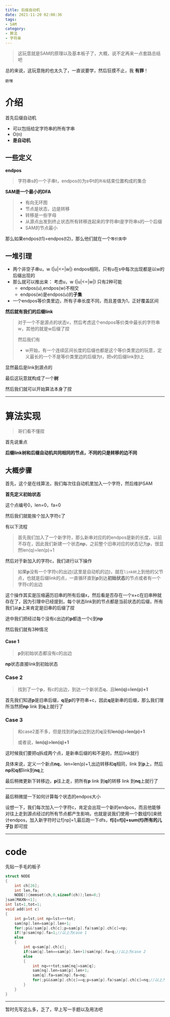 ```yaml
---
title: 后缀自动机
date: 2021-11-20 02:08:36
tags: 
- SAM
category: 
- 算法
- 字符串
---
```


> 这玩意就是SAM的原理以及基本板子了，大概，说不定再来一点套路总结吧

总的来说，这玩意拖的也太久了，一直说要学，然后狂摸不止，我 **有罪**！

`欸嘿`

<!-- more -->

# 介绍

首先后缀自动机

- 可以包括给定字符串的所有字串
- O(n)
- **是自动机**



## 一些定义

**endpos**

> 字符串s的一个子串t，endpos(t)为s中t的`所有`结束位置构成的集合

**SAM是一个最小的DFA**

> - 有向无环图
> - 节点是状态，边是转移
> - 转移是一些字母
> - 从源点出发到终止状态所有转移连起来的字符串t是字符串s的一个后缀
> - SAM的节点最小

那么如果endpos(t1)=endpos(t2)，那么他们就在一个`等价类`中

## 一堆引理

- 两个非空子串u，w  (|u|<=|w|)  endpos相同，只有u在s中每次出现都是以w的后缀出现的
- 那么就可以推出来： 考虑u，w  (|u|<=|w|) 只有2种可能
    - endpos(u),endpos(w)不相交
    -   endpos(w)是endpos(u)的**子集**
- 一个endpos等价类里边，所有子串长度不同，而且差值为1，正好覆盖区间

**然后就有我们的后缀link**

> 对于一个不是源点的状态v，然后考虑这个endpos等价类中最长的字符串w，其他的就是w后缀了捏
>
> 然后我们有
>
> - w开始，有一个连续区间长度的后缀也都是这个等价类里边的玩意，定义最长的一个不是等价类里边的后缀为t，把v的后缀link到t上

显然最后是link到源点的

最后这玩意就构成了一个**树**

然后我们就可以开始算法本身了捏

---

# 算法实现

> 哥们看不懂捏

首先说重点

**后缀link树和后缀自动机共同相同的节点，不同的只是转移的边不同**

## 大概步骤

首先，这个是在线算法，我们每次往自动机里加入一个字符，然后维护SAM

**首先定义初始状态**

这个点编号0，len=0，fa=0

然后我们就能挨个加入字符c了

有以下流程

> 首先我们加入了一个新字符，那么新串对应的的endpos是新的长度，以前不存在，因此我们新建一个状态**np**，之前整个旧串对应的状态记为**p**，很显然len(q)=len(p)+1

然后对于新加入的字符c，我们进行以下操作

> 如果**p**没有一个字符c的出边(这里是自动机的边)，就在`link树`上到他的父节点，也就是后缀link的点，一直循环直到**p**到达**初始状态**的节点或者有一个字符c的出边

这个操作其实是压缩遍历旧串的所有后缀x，然后看是否存在一个x+c在旧串种就存在了，因为引理中已经提到，每个状态link到的节点都是当前状态的后缀，所有我们从**p**上来肯定是旧串的后缀了捏

途中我们把经过每个没有c出边的**p**都连一个c到**np**

然后我们就有3种情况

#### Case 1

> **p**到初始状态都没有c的出边

**np**状态直接link到初始状态

### Case 2

> 找到了一个**p**，有c的出边，到达一个新状态**q**，且**len(q)=len(p)+1**

首先我们知道**p**是旧串后缀，**q**是**p**的字符串+c，因此**q**是新串的后缀，那么我们理所当然把**np** link 到**q**上就行了

### Case 3

> 和case2差不多，但是找到的**p**出边到达的**q**没有**len(q)=len(p)+1**
>
> 或者说，**len(q)>len(q)+1**

这时候我们要把q拆成两个点，是新串后缀的和不是的，然后link就行

具体来说，定义一个新点**nq**，len=len(p)+1,出边转移和**q**相同，link 到**p**上，然后**np**和**q**都link到**nq**上

最后稍微更新下转移边，**p**往上走，把所有**p** link 到**q**的转移 link 到**nq**上就行了

---

最后稍微提一下如何计算每个状态的endpos大小

设想一下，我们每次加入一个字符c，肯定会出现一个新的endpos，而且他能够对往上走到源点经过的所有节点都产生影响，也就是说我们使用一个数组f[i]来统计endpos，加入新字符时让f[np]=1,最后跑一下dfs，**f[i]=f[i]+sum(f[i所有的儿子])** 即可捏

---

# code

先贴一手毛的板子

```c++
struct NODE
{
    int ch[26];
    int len,fa;
    NODE(){memset(ch,0,sizeof(ch));len=0;}
}sam[MAXN<<1];
int lst=1,tot=1;
void add(int c)
{
    int p=lst;int np=lst=++tot;
    sam[np].len=sam[p].len+1;
    for(;p&&!sam[p].ch[c];p=sam[p].fa)sam[p].ch[c]=np;
    if(!p)sam[np].fa=1;//以上为case 1
    else
    {
        int q=sam[p].ch[c];
        if(sam[q].len==sam[p].len+1)sam[np].fa=q;//以上为case 2
        else
        {
            int nq=++tot;sam[nq]=sam[q];
            sam[nq].len=sam[p].len+1;
            sam[q].fa=sam[np].fa=nq; 
            for(;p&&sam[p].ch[c]==q;p=sam[p].fa)sam[p].ch[c]=nq;//以上为case 3
        }
    }
}
```

---

暂时先写这么多，乏了，早上写一手题以及用法吧
